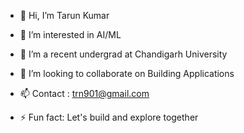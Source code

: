 - 👋 Hi, I’m Tarun Kumar
- 👀 I’m interested in AI/ML 
- 🌱 I’m a recent undergrad at Chandigarh University
- 💞️ I’m looking to collaborate on Building Applications
- 📫 Contact : trn901@gmail.com

- ⚡ Fun fact: Let's build and explore together 

<!---
coder-901/coder-901 is a ✨ special ✨ repository because its `README.md` (this file) appears on your GitHub profile.
You can click the Preview link to take a look at your changes.
--->
